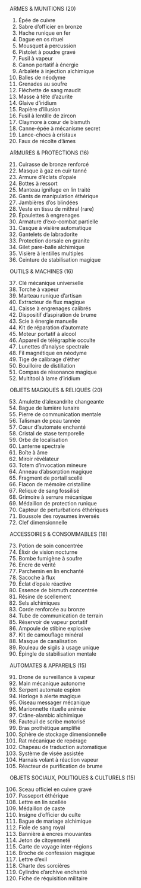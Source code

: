 
ARMES & MUNITIONS (20)

  

  

1. Épée de cuivre
2. Sabre d’officier en bronze
3. Hache runique en fer
4. Dague en os rituel
5. Mousquet à percussion
6. Pistolet à poudre gravé
7. Fusil à vapeur
8. Canon portatif à énergie
9. Arbalète à injection alchimique
10. Balles de néodyme
11. Grenades au soufre
12. Fléchette de sang maudit
13. Masse à tête d’azurite
14. Glaive d’iridium
15. Rapière d’illusion
16. Fusil à lentille de zircon
17. Claymore à cœur de bismuth
18. Canne-épée à mécanisme secret
19. Lance-chocs à cristaux
20. Faux de récolte d’âmes

  

  

  

  

  

ARMURES & PROTECTIONS (16)

  

  

21. Cuirasse de bronze renforcé
22. Masque à gaz en cuir tanné
23. Armure d’éclats d’opale
24. Bottes à ressort
25. Manteau ignifuge en lin traité
26. Gants de manipulation éthérique
27. Jambières d’os blindées
28. Veste en tissu de mithral (rare)
29. Épaulettes à engrenages
30. Armature d’exo-combat partielle
31. Casque à visière automatique
32. Gantelets de labradorite
33. Protection dorsale en granite
34. Gilet pare-balle alchimique
35. Visière à lentilles multiples
36. Ceinture de stabilisation magique

  

  

  

  

  

OUTILS & MACHINES (16)

  

  

37. Clé mécanique universelle
38. Torche à vapeur
39. Marteau runique d’artisan
40. Extracteur de flux magique
41. Caisse à engrenages calibrés
42. Dispositif d’aspiration de brume
43. Scie à énergie manuelle
44. Kit de réparation d’automate
45. Moteur portatif à alcool
46. Appareil de télégraphie occulte
47. Lunettes d’analyse spectrale
48. Fil magnétique en néodyme
49. Tige de calibrage d’éther
50. Bouilloire de distillation
51. Compas de résonance magique
52. Multitool à lame d’iridium

  

  

  

  

  

OBJETS MAGIQUES & RELIQUES (20)

  

  

53. Amulette d’alexandrite changeante
54. Bague de lumière lunaire
55. Pierre de communication mentale
56. Talisman de peau tannée
57. Cœur d’automate enchanté
58. Cristal de stase temporelle
59. Orbe de localisation
60. Lanterne spectrale
61. Boîte à âme
62. Miroir révélateur
63. Totem d’invocation mineure
64. Anneau d’absorption magique
65. Fragment de portail scellé
66. Flacon de mémoire cristalline
67. Relique de sang fossilisé
68. Grimoire à serrure mécanique
69. Médaillon de protection runique
70. Capteur de perturbations éthériques
71. Boussole des royaumes inversés
72. Clef dimensionnelle

  

  

  

  

  

ACCESSOIRES & CONSOMMABLES (18)

  

  

73. Potion de soin concentrée
74. Élixir de vision nocturne
75. Bombe fumigène à soufre
76. Encre de vérité
77. Parchemin en lin enchanté
78. Sacoche à flux
79. Éclat d’opale réactive
80. Essence de bismuth concentrée
81. Résine de scellement
82. Sels alchimiques
83. Corde renforcée au bronze
84. Tube de communication de terrain
85. Réservoir de vapeur portatif
86. Ampoule de stibine explosive
87. Kit de camouflage minéral
88. Masque de canalisation
89. Rouleau de sigils à usage unique
90. Épingle de stabilisation mentale

  

  

  

  

  

AUTOMATES & APPAREILS (15)

  

  

91. Drone de surveillance à vapeur
92. Main mécanique autonome
93. Serpent automate espion
94. Horloge à alerte magique
95. Oiseau messager mécanique
96. Marionnette rituelle animée
97. Crâne-alambic alchimique
98. Fauteuil de scribe motorisé
99. Bras prothétique amplifié
100. Sphère de stockage dimensionnelle
101. Rat mécanique de repérage
102. Chapeau de traduction automatique
103. Système de visée assistée
104. Harnais volant à réaction vapeur
105. Réacteur de purification de brume

  

  

  

  

  

OBJETS SOCIAUX, POLITIQUES & CULTURELS (15)

  

  

106. Sceau officiel en cuivre gravé
107. Passeport éthérique
108. Lettre en lin scellée
109. Médaillon de caste
110. Insigne d’officier du culte
111. Bague de mariage alchimique
112. Fiole de sang royal
113. Bannière à encres mouvantes
114. Jeton de citoyenneté
115. Carte de voyage inter-régions
116. Broche de confession magique
117. Lettre d’exil
118. Charte des sorcières
119. Cylindre d’archive enchanté
120. Fiche de réquisition militaire